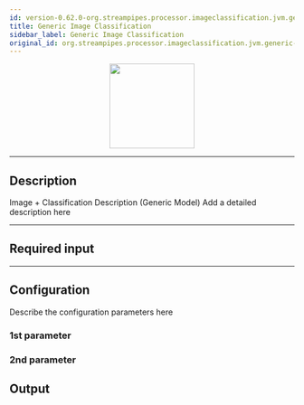 ```yaml
---
id: version-0.62.0-org.streampipes.processor.imageclassification.jvm.generic-image-classification
title: Generic Image Classification
sidebar_label: Generic Image Classification
original_id: org.streampipes.processor.imageclassification.jvm.generic-image-classification
---
```




<p align="center"> 
    <img src="/docs/img/pipeline-elements/org.streampipes.processor.imageclassification.jvm.generic-image-classification/icon.png" width="150px;" class="pe-image-documentation"/>
</p>

***

## Description

Image  + Classification Description (Generic Model)
Add a detailed description here

***

## Required input


***

## Configuration

Describe the configuration parameters here

### 1st parameter


### 2nd parameter

## Output
